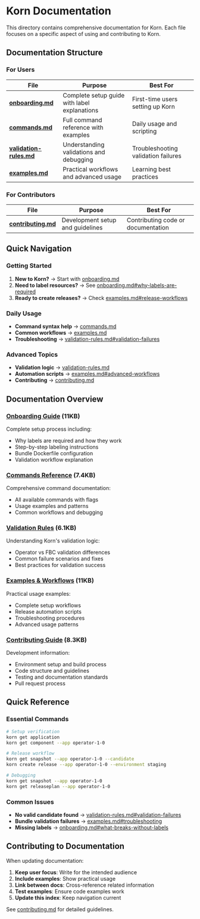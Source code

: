 # Korn Documentation

This directory contains comprehensive documentation for Korn. Each file focuses on a specific aspect of using and contributing to Korn.

## Documentation Structure

### For Users

| File | Purpose | Best For |
|------|---------|----------|
| **[onboarding.md](onboarding.md)** | Complete setup guide with label explanations | First-time users setting up Korn |
| **[commands.md](commands.md)** | Full command reference with examples | Daily usage and scripting |
| **[validation-rules.md](validation-rules.md)** | Understanding validations and debugging | Troubleshooting validation failures |
| **[examples.md](examples.md)** | Practical workflows and advanced usage | Learning best practices |

### For Contributors

| File | Purpose | Best For |
|------|---------|----------|
| **[contributing.md](contributing.md)** | Development setup and guidelines | Contributing code or documentation |

## Quick Navigation

### Getting Started
1. **New to Korn?** → Start with [onboarding.md](onboarding.md)
2. **Need to label resources?** → See [onboarding.md#why-labels-are-required](onboarding.md#why-labels-are-required)
3. **Ready to create releases?** → Check [examples.md#release-workflows](examples.md#release-workflows)

### Daily Usage
- **Command syntax help** → [commands.md](commands.md)
- **Common workflows** → [examples.md](examples.md)
- **Troubleshooting** → [validation-rules.md#validation-failures](validation-rules.md#validation-failures)

### Advanced Topics
- **Validation logic** → [validation-rules.md](validation-rules.md)
- **Automation scripts** → [examples.md#advanced-workflows](examples.md#advanced-workflows)
- **Contributing** → [contributing.md](contributing.md)

## Documentation Overview

### [Onboarding Guide](onboarding.md) (11KB)
Complete setup process including:
- Why labels are required and how they work
- Step-by-step labeling instructions
- Bundle Dockerfile configuration
- Validation workflow explanation

### [Commands Reference](commands.md) (7.4KB)
Comprehensive command documentation:
- All available commands with flags
- Usage examples and patterns
- Common workflows and debugging

### [Validation Rules](validation-rules.md) (6.1KB)
Understanding Korn's validation logic:
- Operator vs FBC validation differences
- Common failure scenarios and fixes
- Best practices for validation success

### [Examples & Workflows](examples.md) (11KB)
Practical usage examples:
- Complete setup workflows
- Release automation scripts
- Troubleshooting procedures
- Advanced usage patterns

### [Contributing Guide](contributing.md) (8.3KB)
Development information:
- Environment setup and build process
- Code structure and guidelines
- Testing and documentation standards
- Pull request process

## Quick Reference

### Essential Commands
```bash
# Setup verification
korn get application
korn get component --app operator-1-0

# Release workflow
korn get snapshot --app operator-1-0 --candidate
korn create release --app operator-1-0 --environment staging

# Debugging
korn get snapshot --app operator-1-0
korn get releaseplan --app operator-1-0
```

### Common Issues
- **No valid candidate found** → [validation-rules.md#validation-failures](validation-rules.md#validation-failures)
- **Bundle validation failures** → [examples.md#troubleshooting](examples.md#troubleshooting-common-issues)
- **Missing labels** → [onboarding.md#what-breaks-without-labels](onboarding.md#what-breaks-without-labels)

## Contributing to Documentation

When updating documentation:

1. **Keep user focus**: Write for the intended audience
2. **Include examples**: Show practical usage
3. **Link between docs**: Cross-reference related information
4. **Test examples**: Ensure code examples work
5. **Update this index**: Keep navigation current

See [contributing.md](contributing.md) for detailed guidelines.